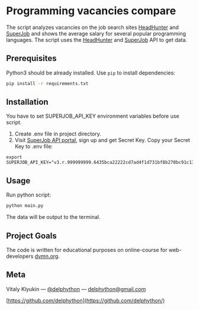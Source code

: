 # Programming vacancies compare

The script analyzes vacancies on the job search sites [HeadHunter](https://www.hh.ru/) and [SuperJob](https://www.superjob.ru/) and shows the average salary for several popular programming languages. The script uses the [HeadHunter](https://dev.hh.ru/) and [SuperJob](https://dev.hh.ru/) API to get data.

## Prerequisites

Python3 should be already installed. Use `pip` to install dependencies:
```bash
pip install -r requirements.txt
```

## Installation
You have to set SUPERJOB_API_KEY environment variables before use script.

1. Create .env file in project directory.
2. Visit [SuperJob API portal](https://api.superjob.ru/), sign up and get Secret Key. Copy your Secret Key to .env file:
```
export SUPERJOB_API_KEY="v3.r.999999999.6435bca22222cd7ad4f1d731bf8b270bc91c130e.10722d661b4111111eaaecac34f9361defed5f6f"
```

## Usage

Run python script:
```sh
python main.py
```
The data will be output to the terminal.

## Project Goals

The code is written for educational purposes on online-course for web-developers [dvmn.org](https://dvmn.org/).

## Meta

Vitaly Klyukin — [@delphython](https://t.me/delphython) — [delphython@gmail.com](mailto:delphython@gmail.com)

[https://github.com/delphython](https://github.com/delphython/)
